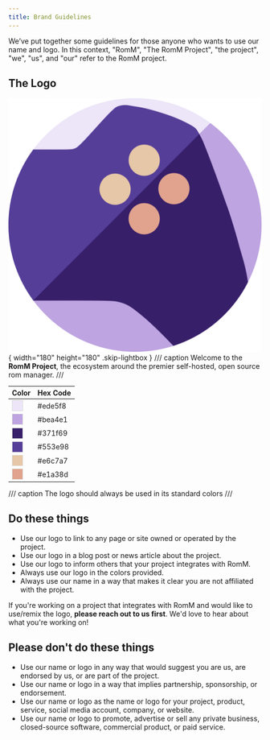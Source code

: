 ```yaml
---
title: Brand Guidelines
---
```

We’ve put together some guidelines for those anyone who wants to use our name and logo. In this context, "RomM", "The RomM Project", "the project", "we", "us", and "our" refer to the RomM project.

## The Logo
![Logo](../assets/images/romm-logo.svg){ width="180" height="180" .skip-lightbox }
/// caption
Welcome to the **RomM Project**, the ecosystem around the premier self-hosted, open source rom manager.
///

| Color | Hex Code |
|-------|----------|
|<div style="background-color: #ede5f8; width: 20px; height: 20px; display: inline-block; vertical-align: middle; border: 1px solid #ddd;"></div>| #ede5f8 |
|<div style="background-color: #bea4e1; width: 20px; height: 20px; display: inline-block; vertical-align: middle; border: 1px solid #ddd;"></div>| #bea4e1 |
|<div style="background-color: #371f69; width: 20px; height: 20px; display: inline-block; vertical-align: middle; border: 1px solid #ddd;"></div>| #371f69 |
|<div style="background-color: #553e98; width: 20px; height: 20px; display: inline-block; vertical-align: middle; border: 1px solid #ddd;"></div>| #553e98 |
|<div style="background-color: #e6c7a7; width: 20px; height: 20px; display: inline-block; vertical-align: middle; border: 1px solid #ddd;"></div>| #e6c7a7 |
|<div style="background-color: #e1a38d; width: 20px; height: 20px; display: inline-block; vertical-align: middle; border: 1px solid #ddd;"></div>| #e1a38d |
/// caption
The logo should always be used in its standard colors
///

## Do these things

* Use our logo to link to any page or site owned or operated by the project.
* Use our logo in a blog post or news article about the project.
* Use our logo to inform others that your project integrates with RomM.
* Always use our logo in the colors provided.
* Always use our name in a way that makes it clear you are not affiliated with the project.

If you're working on a project that integrates with RomM and would like to use/remix the logo, **please reach out to us first**. We'd love to hear about what you're working on!

## Please don't do these things

* Use our name or logo in any way that would suggest you are us, are endorsed by us, or are part of the project.
* Use our name or logo in a way that implies partnership, sponsorship, or endorsement.
* Use our name or logo as the name or logo for your project, product, service, social media account, company, or website.
* Use our name or logo to promote, advertise or sell any private business, closed-source software, commercial product, or paid service.
